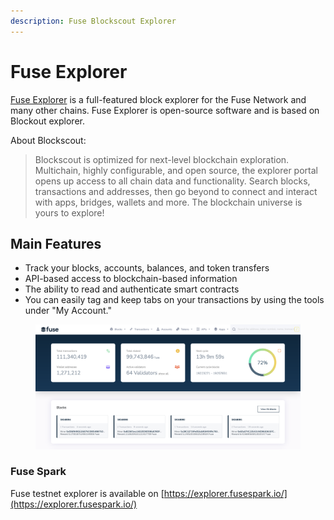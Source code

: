 ```yaml
---
description: Fuse Blockscout Explorer
---
```


# Fuse Explorer

[Fuse Explorer](https://explorer.fuse.io/) is a full-featured block explorer for the Fuse Network and many other chains. Fuse Explorer is open-source software and is based on Blockout explorer.&#x20;

About Blockscout:

> Blockscout is optimized for next-level blockchain exploration. Multichain, highly configurable, and open source, the explorer portal opens up access to all chain data and functionality. Search blocks, transactions and addresses, then go beyond to connect and interact with apps, bridges, wallets and more. The blockchain universe is yours to explore!

## Main Features

* Track your blocks, accounts, balances, and token transfers
* API-based access to blockchain-based information
* The ability to read and authenticate smart contracts
* You can easily tag and keep tabs on your transactions by using the tools under "My Account."

<figure><img src="../../.gitbook/assets/image (19).png" alt=""><figcaption></figcaption></figure>

### Fuse Spark

Fuse testnet explorer is available on [https://explorer.fusespark.io/](https://explorer.fusespark.io/)
